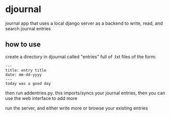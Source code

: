 # djournal
journal app that uses a local django server as a backend to write, read, and search journal entries

## how to use
create a directory in djournal called "entries" full of .txt files of the form:
```
---
title: entry title
date: mm-dd-yyyy
---
today was a good day
```
then run addentries.py. this imports/syncs your journal entries, then you can use the web interface to add more

run the server, and either write more or browse your existing entries